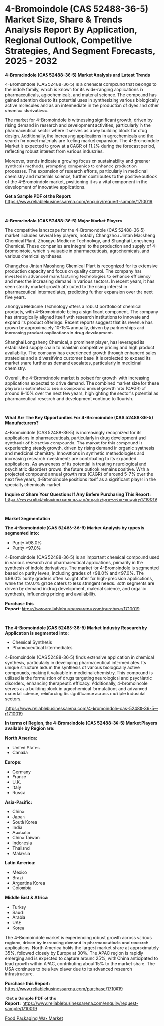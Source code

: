 <p><h1>4-Bromoindole (CAS 52488-36-5) Market Size, Share & Trends Analysis Report By Application, Regional Outlook, Competitive Strategies, And Segment Forecasts, 2025 - 2032</h1></p><p><strong>4-Bromoindole (CAS 52488-36-5) Market Analysis and Latest Trends</strong></p>
<p><p>4-Bromoindole (CAS 52488-36-5) is a chemical compound that belongs to the indole family, which is known for its wide-ranging applications in pharmaceuticals, agrochemicals, and material science. The compound has gained attention due to its potential uses in synthesizing various biologically active molecules and as an intermediate in the production of dyes and other chemical derivatives. </p><p>The market for 4-Bromoindole is witnessing significant growth, driven by rising demand in research and development activities, particularly in the pharmaceutical sector where it serves as a key building block for drug design. Additionally, the increasing applications in agrochemicals and the search for novel materials are fueling market expansion. The 4-Bromoindole Market is expected to grow at a CAGR of 11.2% during the forecast period, reflecting robust interest from various industries. </p><p>Moreover, trends indicate a growing focus on sustainability and greener synthesis methods, prompting companies to enhance production processes. The expansion of research efforts, particularly in medicinal chemistry and materials science, further contributes to the positive outlook of the 4-Bromoindole market, positioning it as a vital component in the development of innovative applications.</p></p>
<p><strong>Get a Sample PDF of the Report:&nbsp;</strong> <a href="https://www.reliablebusinessarena.com/enquiry/request-sample/1710019?utm_campaign=3506&utm_medium=2&utm_source=Github&utm_content=ia&utm_term=27032025&utm_id=4-bromoindole-cas-52488-36-5">https://www.reliablebusinessarena.com/enquiry/request-sample/1710019</a></p>
<p>&nbsp;</p>
<p><strong>4-Bromoindole (CAS 52488-36-5) Major Market Players</strong></p>
<p><p>The competitive landscape for the 4-Bromoindole (CAS 52488-36-5) market includes several key players, notably Changzhou Jintan Maosheng Chemical Plant, Zhongyu Medicine Technology, and Shanghai Longsheng Chemical. These companies are integral to the production and supply of 4-Bromoindole, which is valuable in pharmaceuticals, agrochemicals, and various chemical syntheses.</p><p>Changzhou Jintan Maosheng Chemical Plant is recognized for its extensive production capacity and focus on quality control. The company has invested in advanced manufacturing technologies to enhance efficiency and meet the increasing demand in various sectors. In recent years, it has seen steady market growth attributed to the rising interest in pharmaceutical intermediates, predicting further expansion over the next five years.</p><p>Zhongyu Medicine Technology offers a robust portfolio of chemical products, with 4-Bromoindole being a significant component. The company has strategically aligned itself with research institutions to innovate and expand its product offerings. Recent reports suggest that its revenue has grown by approximately 10-15% annually, driven by partnerships and increasing product applications in drug development.</p><p>Shanghai Longsheng Chemical, a prominent player, has leveraged its established supply chain to maintain competitive pricing and high product availability. The company has experienced growth through enhanced sales strategies and a diversifying customer base. It is projected to expand its market share further as demand escalates, particularly in medicinal chemistry.</p><p>Overall, the 4-Bromoindole market is poised for growth, with increasing applications expected to drive demand. The combined market size for these players is estimated to see a compound annual growth rate (CAGR) of around 8-10% over the next few years, highlighting the sector's potential as pharmaceutical research and development continue to flourish.</p></p>
<p>&nbsp;</p>
<p><strong>What Are The Key Opportunities For 4-Bromoindole (CAS 52488-36-5) Manufacturers?</strong></p>
<p><p>4-Bromoindole (CAS 52488-36-5) is increasingly recognized for its applications in pharmaceuticals, particularly in drug development and synthesis of bioactive compounds. The market for this compound is experiencing steady growth, driven by rising demand in organic synthesis and medicinal chemistry. Innovations in synthetic methodologies and increasing research investments are contributing to its expanded applications. As awareness of its potential in treating neurological and psychiatric disorders grows, the future outlook remains positive. With a projected compound annual growth rate (CAGR) of around 5-7% over the next five years, 4-Bromoindole positions itself as a significant player in the specialty chemicals market.</p></p>
<p><strong>Inquire or Share Your Questions If Any Before Purchasing This Report:</strong> <a href="https://www.reliablebusinessarena.com/enquiry/pre-order-enquiry/1710019?utm_campaign=3506&utm_medium=2&utm_source=Github&utm_content=ia&utm_term=27032025&utm_id=4-bromoindole-cas-52488-36-5">https://www.reliablebusinessarena.com/enquiry/pre-order-enquiry/1710019</a></p>
<p>&nbsp;</p>
<p><strong>Market Segmentation</strong></p>
<p><strong>The 4-Bromoindole (CAS 52488-36-5) Market Analysis by types is segmented into:</strong></p>
<p><ul><li>Purity ≥98.0%</li><li>Purity ≥97.0%</li></ul></p>
<p><p>4-Bromoindole (CAS 52488-36-5) is an important chemical compound used in various research and pharmaceutical applications, primarily in the synthesis of indole derivatives. The market for 4-Bromoindole is segmented based on purity levels, including grades of ≥98.0% and ≥97.0%. The ≥98.0% purity grade is often sought after for high-precision applications, while the ≥97.0% grade caters to less stringent needs. Both segments are driven by demand in drug development, material science, and organic synthesis, influencing pricing and availability.</p></p>
<p><strong>Purchase this Report:&nbsp;</strong><a href="https://www.reliablebusinessarena.com/purchase/1710019?utm_campaign=3506&utm_medium=2&utm_source=Github&utm_content=ia&utm_term=27032025&utm_id=4-bromoindole-cas-52488-36-5">https://www.reliablebusinessarena.com/purchase/1710019</a></p>
<p>&nbsp;</p>
<p><strong>The 4-Bromoindole (CAS 52488-36-5) Market Industry Research by Application is segmented into:</strong></p>
<p><ul><li>Chemical Synthesis</li><li>Pharmaceutical Intermediates</li></ul></p>
<p><p>4-Bromoindole (CAS 52488-36-5) finds extensive application in chemical synthesis, particularly in developing pharmaceutical intermediates. Its unique structure aids in the synthesis of various biologically active compounds, making it valuable in medicinal chemistry. This compound is utilized in the formulation of drugs targeting neurological and psychiatric disorders, enhancing therapeutic efficacy. Additionally, 4-bromoindole serves as a building block in agrochemical formulations and advanced material science, reinforcing its significance across multiple industrial sectors.</p></p>
<p><a href="https://www.reliablebusinessarena.com/4-bromoindole-cas-52488-36-5--r1710019?utm_campaign=3506&utm_medium=2&utm_source=Github&utm_content=ia&utm_term=27032025&utm_id=4-bromoindole-cas-52488-36-5">&nbsp;https://www.reliablebusinessarena.com/4-bromoindole-cas-52488-36-5--r1710019</a></p>
<p><strong>In terms of Region, the 4-Bromoindole (CAS 52488-36-5) Market Players available by Region are:</strong></p>
<p>
    <p> <strong> North America: </strong>
        <ul>
            <li>United States</li>
            <li>Canada</li>
        </ul>
        </p> 
    <p> <strong> Europe: </strong>
        <ul>
            <li>Germany</li>
            <li>France</li>
            <li>U.K.</li>
            <li>Italy</li>
            <li>Russia</li>
        </ul>
        </p> 
    <p> <strong> Asia-Pacific: </strong>
        <ul>
            <li>China</li>
            <li>Japan</li>
            <li>South Korea</li>
            <li>India</li>
            <li>Australia</li>
            <li>China Taiwan</li>
            <li>Indonesia</li>
            <li>Thailand</li>
            <li>Malaysia</li>
        </ul>
        </p> 
    <p> <strong> Latin America: </strong>
        <ul>
            <li>Mexico</li>
            <li>Brazil</li>
            <li>Argentina Korea</li>
            <li>Colombia</li>
        </ul>
        </p> 
    <p> <strong> Middle East & Africa: </strong>
        <ul>
            <li>Turkey</li>
            <li>Saudi</li>
            <li>Arabia</li>
            <li>UAE</li>
            <li>Korea</li>
        </ul>
    </p>
    </p>
<p><p>The 4-Bromoindole market is experiencing robust growth across various regions, driven by increasing demand in pharmaceuticals and research applications. North America holds the largest market share at approximately 35%, followed closely by Europe at 30%. The APAC region is rapidly emerging and is expected to capture around 25%, with China anticipated to lead growth within APAC, contributing about 15% to the market share. The USA continues to be a key player due to its advanced research infrastructure.</p></p>
<p><strong>Purchase this Report: </strong><a href="https://www.reliablebusinessarena.com/purchase/1710019?utm_campaign=3506&utm_medium=2&utm_source=Github&utm_content=ia&utm_term=27032025&utm_id=4-bromoindole-cas-52488-36-5">https://www.reliablebusinessarena.com/purchase/1710019</a></p>
<p>&nbsp;<strong>Get a Sample PDF of the Report:&nbsp;&nbsp;</strong><a href="https://www.reliablebusinessarena.com/enquiry/request-sample/1710019?utm_campaign=3506&utm_medium=2&utm_source=Github&utm_content=ia&utm_term=27032025&utm_id=4-bromoindole-cas-52488-36-5">https://www.reliablebusinessarena.com/enquiry/request-sample/1710019</a></p>
<p><strong></strong></p>
<p><p><a href="https://github.com/ioniafidian4/Market-Research-Report-List-1/blob/main/food-packaging-wax-market.md?utm_campaign=3506&utm_medium=2&utm_source=Github&utm_content=ia&utm_term=27032025&utm_id=4-bromoindole-cas-52488-36-5">Food Packaging Wax Market</a></p></p>